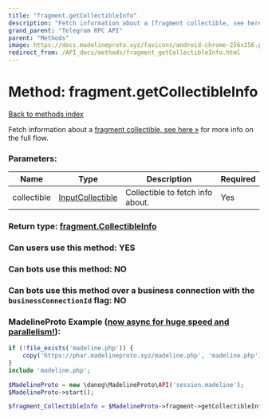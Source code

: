 ```yaml
---
title: "fragment.getCollectibleInfo"
description: "Fetch information about a [fragment collectible, see here »](https://core.telegram.org/api/fragment#fetching-info-about-fragment-collectibles) for more info on the full flow."
grand_parent: "Telegram RPC API"
parent: "Methods"
image: https://docs.madelineproto.xyz/favicons/android-chrome-256x256.png
redirect_from: /API_docs/methods/fragment_getCollectibleInfo.html
---
```

# Method: fragment.getCollectibleInfo
[Back to methods index](index.html)



Fetch information about a [fragment collectible, see here »](https://core.telegram.org/api/fragment#fetching-info-about-fragment-collectibles) for more info on the full flow.

### Parameters:

| Name     |    Type       | Description | Required |
|----------|---------------|-------------|----------|
|collectible|[InputCollectible](/API_docs/types/InputCollectible.html) | Collectible to fetch info about. | Yes|


### Return type: [fragment.CollectibleInfo](/API_docs/types/fragment.CollectibleInfo.html)

### Can users use this method: **YES**


### Can bots use this method: **NO**


### Can bots use this method over a business connection with the `businessConnectionId` flag: **NO**


### MadelineProto Example ([now async for huge speed and parallelism!](https://docs.madelineproto.xyz/docs/ASYNC.html)):


```php
if (!file_exists('madeline.php')) {
    copy('https://phar.madelineproto.xyz/madeline.php', 'madeline.php');
}
include 'madeline.php';

$MadelineProto = new \danog\MadelineProto\API('session.madeline');
$MadelineProto->start();

$fragment_CollectibleInfo = $MadelineProto->fragment->getCollectibleInfo(collectible: $InputCollectible, );
```

